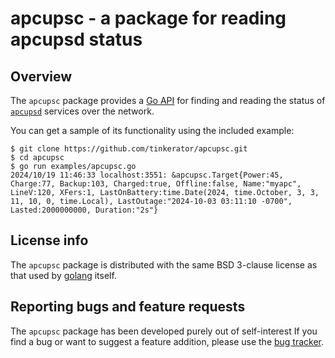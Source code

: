 # apcupsc - a package for reading apcupsd status

## Overview

The `apcupsc` package provides a [Go
API](https://pkg.go.dev/zappem.net/pub/net/apcupsc) for finding and
reading the status of
[`apcupsd`](https://en.wikipedia.org/wiki/Apcupsd) services over the
network.

You can get a sample of its functionality using the included example:

```
$ git clone https://github.com/tinkerator/apcupsc.git
$ cd apcupsc
$ go run examples/apcupsc.go
2024/10/19 11:46:33 localhost:3551: &apcupsc.Target{Power:45, Charge:77, Backup:103, Charged:true, Offline:false, Name:"myapc", LineV:120, XFers:1, LastOnBattery:time.Date(2024, time.October, 3, 3, 11, 10, 0, time.Local), LastOutage:"2024-10-03 03:11:10 -0700", Lasted:2000000000, Duration:"2s"}
```

## License info

The `apcupsc` package is distributed with the same BSD 3-clause
license as that used by [golang](https://golang.org/LICENSE) itself.

## Reporting bugs and feature requests

The `apcupsc` package has been developed purely out of self-interest
If you find a bug or want to suggest a feature addition, please use
the [bug tracker](https://github.com/tinkerator/apcupsc/issues).
